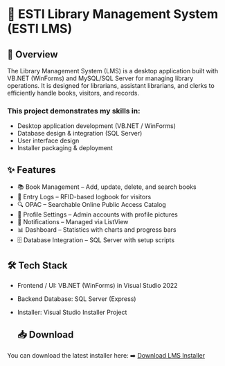 # 📘 ESTI Library Management System (ESTI LMS)
## 📖 Overview
The Library Management System (LMS) is a desktop application built with VB.NET (WinForms) and MySQL/SQL Server for managing library operations. It is designed for librarians, assistant librarians, and clerks to efficiently handle books, visitors, and records.

 ### This project demonstrates my skills in:

  - Desktop application development (VB.NET / WinForms)
  - Database design & integration (SQL Server)
  - User interface design
  - Installer packaging & deployment

## ✨ Features
  - 📚 Book Management – Add, update, delete, and search books
  - 👥 Entry Logs – RFID-based logbook for visitors
  - 🔍 OPAC – Searchable Online Public Access Catalog
  - 👤 Profile Settings – Admin accounts with profile pictures
  - 🔔 Notifications – Managed via ListView
  - 📊 Dashboard – Statistics with charts and progress bars
  - 🗄️ Database Integration – SQL Server with setup scripts

## 🛠️ Tech Stack
 - Frontend / UI: VB.NET (WinForms) in Visual Studio 2022
 - Backend Database: SQL Server (Express)
 - Installer: Visual Studio Installer Project

   ## 📥 Download
You can download the latest installer here:
➡️ [Download LMS Installer](https://github.com/CedricCawaling/ESTI-Library-Management-System/releases/tag/v1.0.0)

